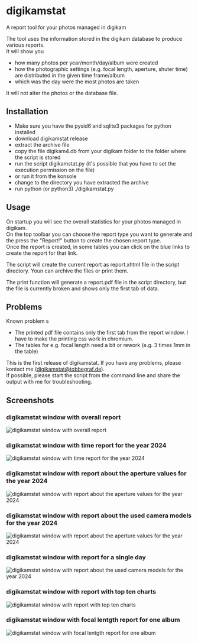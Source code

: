 # digikamstat
A report tool for your photos managed in digikam

The tool uses the information stored in the digikam database to produce various reports.\
It will show you
- how many photos per year/month/day/album were created
- how the photographic settings (e.g. focal length, aperture, shuter time) are distributed in the given time frame/album
- which was the day were the most photos are taken

It will not alter the photos or the database file.

## Installation

- Make sure you have the pysid6 and sqlite3 packages for python installed
- download digikamstat release
- extract the archive file
- copy the file digikam4.db from your digikam folder to the folder where the script is stored
- run the script digikamstat.py (it's possible that you have to set the execution permission on the file)
- or run it from the konsole 
 - change to the directory you have extracted the archive
 - run python (or python3) ./digikamstat.py
 
## Usage

On startup you will see the overall statistics for your photos managed in digikam.\
On the top toolbar you can choose the report type you want to generate and the press the "Report!" button to create the chosen report type.\
Once the report is created, in some tables you can click on the blue links to create the report for that link.

The script will create the current report as report.xhtml file in the script directory. Youn can archive the files or print them.

The print function will generate a report.pdf file in the script directory, but the file is currently broken and shows only the first tab of data.

## Problems

Known problem s
- The printed pdf file contains only the first tab from the report window. I have to make the printing css work in chromium.
- The tables for e.g. focal length need a bit or rework (e.g. 3 times 1mm in the table)

This is the first release of digikamstat. If you have any problems, please kontact me (digikamstat@tobbegraf.de).\
If possible, please start the script from the command line and share the output with me for troubleshooting.

## Screenshots

### digikamstat window with overall report
![digikamstat window with overall report](/screenshots/mainwindow1.png?raw=true "digikamstat window")

### digikamstat window with time report for the year 2024
![digikamstat window with time report for the year 2024](/screenshots/mainwindow2.png?raw=true "digikamstat window")

### digikamstat window with report about the aperture values for the year 2024
![digikamstat window with report about the aperture values for the year 2024](/screenshots/mainwindow3.png?raw=true "digikamstat window")

### digikamstat window with report about the used camera models for the year 2024
![digikamstat window with report about the aperture values for the year 2024](/screenshots/mainwindow4.png?raw=true "digikamstat window")

### digikamstat window with report for a single day 
![digikamstat window with report about the used camera models for the year 2024](/screenshots/mainwindow5.png?raw=true "digikamstat window")

### digikamstat window with report with top ten charts
![digikamstat window with report with top ten charts](/screenshots/mainwindow6.png?raw=true "digikamstat window")

### digikamstat window with focal lentgth report for one album
![digikamstat window with focal lentgth report for one album](/screenshots/mainwindow7.png?raw=true "digikamstat window")
